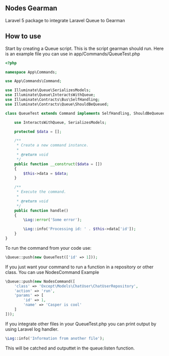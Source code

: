 ## Nodes Gearman

Laravel 5 package to integrate Laravel Queue to Gearman

## How to use

Start by creating a Queue script. This is the script gearman should run. Here is an example file you can use in app/Commands/QueueTest.php

```php
<?php 

namespace App\Commands;

use App\Commands\Command;

use Illuminate\Queue\SerializesModels;
use Illuminate\Queue\InteractsWithQueue;
use Illuminate\Contracts\Bus\SelfHandling;
use Illuminate\Contracts\Queue\ShouldBeQueued;

class QueueTest extends Command implements SelfHandling, ShouldBeQueued {

	use InteractsWithQueue, SerializesModels;

    protected $data = [];

	/**
	 * Create a new command instance.
	 *
	 * @return void
	 */
	public function __construct($data = [])
	{
		$this->data = $data;
	}

	/**
	 * Execute the command.
	 *
	 * @return void
	 */
	public function handle()
	{
        \Log::error('Some error');

        \Log::info('Processing id: ' . $this->data['id']);
	}
}
```

To run the command from your code use:

```php
\Queue::push(new QueueTest(['id' => 1]));
```
If you just want your command to run a function in a repository or other class. You can use NodesCommand
Example

```php
\Queue::push(new NodesCommand([
    'class' => 'Oxcept\Models\ChatUser\ChatUserRepository',
    'action' => 'run',
    'params' => [
        'id' => 1,
        'name' => 'Casper is cool'
    ]
]));
```

If you integrate other files in your QueueTest.php you can print output by using Laravel log handler.

```php
\Log::info('Information from another file');
```

This will be catched and outputtet in the queue:listen function.
